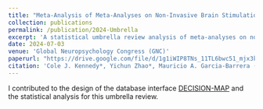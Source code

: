 ```yaml
---
title: "Meta-Analysis of Meta-Analyses on Non-Invasive Brain Stimulation for Post-Stroke Depression"
collection: publications
permalink: /publication/2024-Umbrella
excerpt: 'A statistical umbrella review analysis of meta-analyses on non-invasive brain stimulation for post-stroke depression with the <a href="https://decision-map.com/">DECISION-MAP</a> interface.' 
date: 2024-07-03
venue: 'Global Neuropsychology Congress (GNC)'
paperurl: "https://drive.google.com/file/d/1g1iWIP8TNs_11TL6bwc51_mjx3kGJf2N/view"
citation: 'Cole J. Kennedy*, Yichun Zhao*, Mauricio A. Garcia-Barrera (*: Equal Contributions). (2024). "Meta-Analysis of Meta-Analyses on Non-Invasive Brain Stimulation for Post-Stroke Depression." <i>Global Neuropsychology Congress.</i> (conference oral presentation).'
---
```


I contributed to the design of the database interface <a href="https://decision-map.com/">DECISION-MAP</a> and the statistical analysis for this umbrella review.